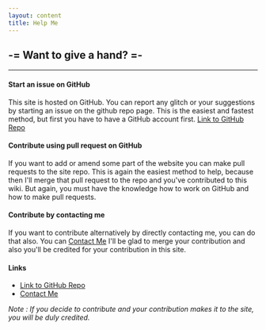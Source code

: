 ```yaml
---
layout: content
title: Help Me
---
```

## -= Want to give a hand? =-
***

#### Start an issue on GitHub

This site is hosted on GitHub. You can report any glitch or your suggestions by starting an issue on the github repo page. This is the easiest and fastest method, but first you have to have a GitHub account first. <a href="https://github.com/wiki-ohys/wiki-ohys.github.io" target="_blank">Link to GitHub Repo</a>
#### Contribute using pull request on GitHub

If you want to add or amend some part of the website you can make pull requests to the site repo. This is again the easiest method to help, because then I'll merge that pull request to the repo and you've contributed to this wiki. But again, you must have the knowledge how to work on GitHub and how to make pull requests.

#### Contribute by contacting me

If you want to contribute alternatively by directly contacting me, you can do that also. You can <a href="https://twisthead.github.io/contact" target="_blank">Contact Me</a> I'll be glad to merge your contribution and also you'll be credited for your contribution in this site.


#### Links

- <a href="https://github.com/wiki-ohys/wiki-ohys.github.io" target="_blank">Link to GitHub Repo</a>
- <a href="https://twisthead.github.io/contact" target="_blank">Contact Me</a>
  
_Note : If you decide to contribute and your contribution makes it to the site, you will be duly credited._
